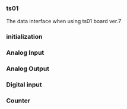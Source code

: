 ### ts01
The data interface when using ts01 board ver.7 
### initialization

### Analog Input

### Analog Output


### Digital input


### Counter
